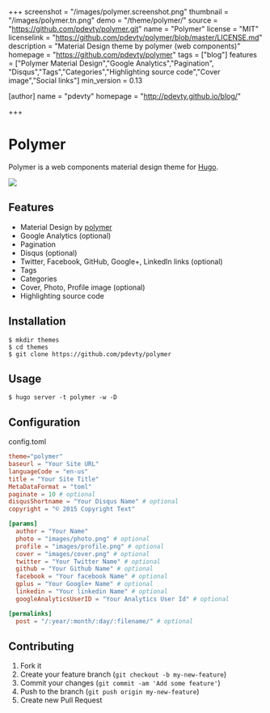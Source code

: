 +++
screenshot = "/images/polymer.screenshot.png"
thumbnail = "/images/polymer.tn.png"
demo = "/theme/polymer/"
source = "https://github.com/pdevty/polymer.git"
name = "Polymer"
license = "MIT"
licenselink = "https://github.com/pdevty/polymer/blob/master/LICENSE.md"
description = "Material Design theme by polymer (web components)"
homepage = "https://github.com/pdevty/polymer"
tags = ["blog"]
features = ["Polymer Material Design","Google Analytics","Pagination",
"Disqus","Tags","Categories","Highlighting source code","Cover image","Social links"]
min_version = 0.13

[author]
  name = "pdevty"
  homepage = "http://pdevty.github.io/blog/"

+++

# Polymer

Polymer is a web components material design theme for [Hugo](http://gohugo.io/).

![](https://raw.githubusercontent.com/pdevty/polymer/master/images/tn.png)

## Features

- Material Design by [polymer](https://www.polymer-project.org/1.0/)
- Google Analytics (optional)
- Pagination
- Disqus (optional)
- Twitter, Facebook, GitHub, Google+, LinkedIn links (optional)
- Tags
- Categories
- Cover, Photo, Profile image (optional)
- Highlighting source code

## Installation

```shell
$ mkdir themes
$ cd themes
$ git clone https://github.com/pdevty/polymer
```

## Usage

```shell
$ hugo server -t polymer -w -D
```

## Configuration

config.toml

```toml
theme="polymer"
baseurl = "Your Site URL"
languageCode = "en-us"
title = "Your Site Title"
MetaDataFormat = "toml"
paginate = 10 # optional
disqusShortname = "Your Disqus Name" # optional
copyright = "© 2015 Copyright Text"

[params]
  author = "Your Name"
  photo = "images/photo.png" # optional
  profile = "images/profile.png" # optional
  cover = "images/cover.png" # optional
  twitter = "Your Twitter Name" # optional
  github = "Your Github Name" # optional
  facebook = "Your facebook Name" # optional
  gplus = "Your Google+ Name" # optional
  linkedin = "Your linkedin Name" # optional
  googleAnalyticsUserID = "Your Analytics User Id" # optional

[permalinks]
  post = "/:year/:month/:day/:filename/" # optional
```

## Contributing

1. Fork it
2. Create your feature branch (`git checkout -b my-new-feature`)
3. Commit your changes (`git commit -am 'Add some feature'`)
4. Push to the branch (`git push origin my-new-feature`)
5. Create new Pull Request
